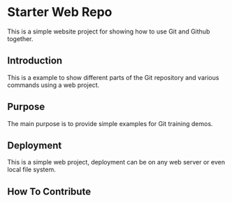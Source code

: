 # Starter Web Repo

This is a simple website project for showing how to use Git and Github together.

## Introduction

This is a example to show different parts of the Git repository and various commands using a web project.

## Purpose

The main purpose is to provide simple examples for Git training demos.

## Deployment

This is a simple web project, deployment can be on any web server or even local file system.

## How To Contribute
